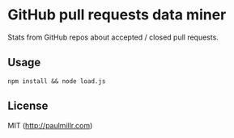 # GitHub pull requests data miner

Stats from GitHub repos about accepted / closed pull requests.

## Usage

`npm install && node load.js`

## License

MIT (http://paulmillr.com)
